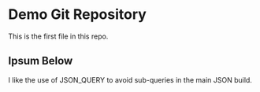 # Demo Git Repository

This is the first file in this repo.

## Ipsum Below

I like the use of JSON_QUERY to avoid sub-queries in the main JSON build. 